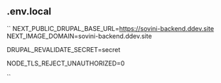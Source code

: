 ## .env.local

``
NEXT_PUBLIC_DRUPAL_BASE_URL=https://sovini-backend.ddev.site
NEXT_IMAGE_DOMAIN=sovini-backend.ddev.site

DRUPAL_REVALIDATE_SECRET=secret

NODE_TLS_REJECT_UNAUTHORIZED=0

``
